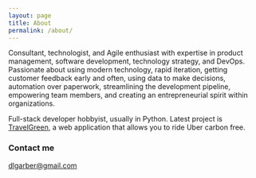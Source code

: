 ```yaml
---
layout: page
title: About
permalink: /about/
---
```


Consultant, technologist, and Agile enthusiast with expertise in product management, software development, technology strategy, and DevOps. Passionate about using modern technology, rapid iteration, getting customer feedback early and often, using data to make decisions, automation over paperwork, streamlining the development pipeline, empowering team members, and creating an entrepreneurial spirit within organizations.

Full-stack developer hobbyist, usually in Python. Latest project is [TravelGreen](https://travelgreen.io), a web application that allows you to ride Uber carbon free.

### Contact me

[dlgarber@gmail.com](mailto:dlgarber@gmail.com)
